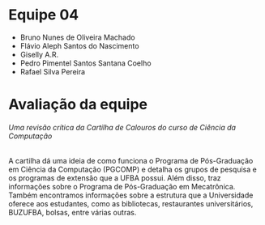 # Equipe 04
* Bruno Nunes de Oliveira Machado
* Flávio Aleph Santos do Nascimento
* Giselly A.R.
* Pedro Pimentel Santos Santana Coelho
* Rafael Silva Pereira

# Avaliação da equipe
###### Uma revisão crítica da Cartilha de Calouros do curso de Ciência da Computação

A cartilha dá uma ideia de como funciona o Programa de Pós-Graduação em Ciência da Computação (PGCOMP) e detalha os grupos de pesquisa e os programas de extensão que a UFBA possui. Além disso, traz informações sobre o Programa de Pós-Graduação em Mecatrônica.
Também encontramos informações sobre a estrutura que a Universidade oferece aos estudantes, como as bibliotecas,  restaurantes universitários, BUZUFBA, bolsas, entre várias outras.
